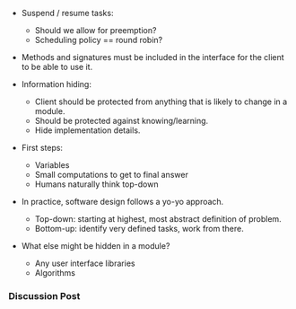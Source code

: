 * Suspend / resume tasks:
	* Should we allow for preemption?
	* Scheduling policy == round robin?

* Methods and signatures must be included in the interface for the client to be able to use it.

* Information hiding:
	* Client should be protected from anything that is likely to change in a module.
	* Should be protected against knowing/learning.
	* Hide implementation details.

* First steps:
	* Variables
	* Small computations to get to final answer
	* Humans naturally think top-down

* In practice, software design follows a yo-yo approach.
	* Top-down: starting at highest, most abstract definition of problem.
	* Bottom-up: identify very defined tasks, work from there.

* What else might be hidden in a module?
	* Any user interface libraries
	* Algorithms


### Discussion Post
